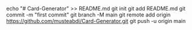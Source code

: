 echo "# Card-Generator" >> README.md
git init
git add README.md
git commit -m "first commit"
git branch -M main
git remote add origin https://github.com/musteabdi/Card-Generator.git
git push -u origin main
